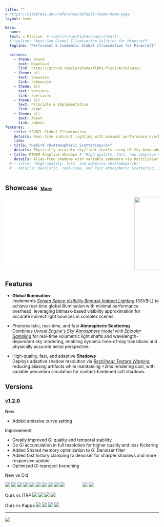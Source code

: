 ```yaml
---
title: ""
# https://vitepress.dev/reference/default-theme-home-page
layout: home

hero:
  name: 
  text: α Piscium  # <small><sup>Alpha</sup></small>
  # tagline: "Next-Gen Global Illumination Solution for Minecraft"
  tagline: "Performant & Cinematic Global Illumination for Minecraft"
  
  actions:
    - theme: brand
      text: Download
      link: https://github.com/Luna5ama/Alpha-Piscium/releases
    - theme: alt
      text: Showcase
      link: /showcase
    - theme: alt
      text: Versions
      link: /versions
    - theme: alt
      text: Principle & Implementation
      link: /impl
    - theme: alt
      text: About
      link: /about
features:
  - title: SSVBIL Global Illumination
    details: Real-time indirect lighting with minimal performance overhead, leveraging bitmask-based visibility approximation for accurate indirect light bounces in complex scenes.
    link: 
  - title: "Hybird <b>Atmospheric Scattering</b>"
    details: Physically accurate sky/light shafts using UE Sky Atmosphere and Epipolar Sampling.
  - title: RTWSM Adaptive Shadows # "High-quality, fast, and adaptive <b>Shadows</b>"
    details: Alias-free shadows with variable penumbra via Rectilinear Texture Warping.
  # - title: "High-quality, fast, and adaptive <b>Shadows</b>"
  #   details: Realistic, real-time, and fast Atmospheric Scattering. Including sky and light shafts
---
```


<!-- <br>
**Alpha Piscium: A Cutting-Edge Real-Time Rendering Engine for Photorealistic Global Illumination and Dynamic Atmospheric Effects**  
Alpha Piscium is a high-performance real-time rendering framework integrating state-of-the-art algorithms for physically based global illumination, atmospheric scattering, and adaptive shadow mapping, optimized for cinematic visual fidelity in dynamic environments.   -->

## Showcase &nbsp;<span style='font-size: 70%;'>[More](/showcase/)</span>

<div id="showcase" style="overflow: scroll; overflow-y: hidden;">
  <div style="width: 3000px">
    <iframe width="420" height="240" style="height: 240px; display: inline" src="//player.bilibili.com/player.html?isOutside=true&aid=113936707883228&bvid=BV1eFF1e6E2x&cid=28193129044&p=1" scrolling="no" border="0" frameborder="no" framespacing="0" allowfullscreen="true"></iframe>
    <img style="height: 240px; display: inline" src="/assets/screenshots/v1.2.0/1-new.png">
    <img style="height: 240px; display: inline" src="/assets/screenshots/v1.2.0/7.png">
    <img style="height: 240px; display: inline" src="/assets/screenshots/v1.2.0/3-new.png">
    <img style="height: 240px; display: inline" src="/assets/screenshots/v1.2.0/6-new.png">
    <img style="height: 240px; display: inline" src="/assets/screenshots/v1.2.0/8.png">
  </div>

</div>


## **Features**  

- **Global Ilumination**<br>
Implements [*Screen Space Visibility Bitmask Indirect Lighting*](https://arxiv.org/pdf/2301.11376) (SSVBIL) to achieve real-time global illumination with minimal performance overhead, leveraging bitmask-based visibility approximation for accurate indirect light bounces in complex scenes.  

- Photorealistic, real-time, and fast **Atmospheric Scattering**<br>
Combines [*Unreal Engine's Sky Atmosphere model*](https://sebh.github.io/publications/egsr2020.pdf) with [*Epipolar Sampling*](https://gdcvault.com/play/1018227/Practical-Implementation-of-Light-Scattering) for real-time volumetric light shafts and wavelength-dependent sky rendering, enabling dynamic time-of-day transitions and physically accurate aerial perspective.  

- High-quality, fast, and adaptive **Shadows**<br> 
Deploys adaptive shadow resolution via [*Rectilinear Texture Warping*](https://www.cspaul.com/publications/Rosen.2012.I3D.pydf), reducing aliasing artifacts while maintaining <2ms rendering cost, with variable penumbra simulation for contact-hardened soft shadows.  

<!-- **Technical Distinction**: Unifies academic advancements (SSVBIL, Epipolar Sampling) with production-proven techniques (UE Sky Atmosphere) to balance innovation and practicality, targeting AAA game engines and VFX pipelines. -->


## Versions

### [v1.2.0](https://github.com/Luna5ama/Alpha-Piscium/releases/tag/1.2.0)

New
- Added emissive curve setting

Improvement
- Greatly improved GI quality and temporal stability
- Do GI accumulation in full resolution for higher quality and less flickering
- Added Shared memory optimization to GI Denoiser filter
- Added fast history clamping to denoiser for sharper shadows and more responsive update
- Optimized GI reproject branching

<!-- <CompareImage left-image="/assets/screenshots/v1.2.0/1-new.png" right-image="/assets/screenshots/v1.2.0/1-old.png"/> -->

New vs Old

<img-comparison-slider style="width: calc(50% - 2px);">
  <img slot="first" src="/assets/screenshots/v1.2.0/3-new.png" />
  <img slot="second" src="/assets/screenshots/v1.2.0/3-old.png" />
</img-comparison-slider>

<img-comparison-slider style="width: calc(50% - 2px); float: right">
  <img slot="first" src="/assets/screenshots/v1.2.0/2-new.png" />
  <img slot="second" src="/assets/screenshots/v1.2.0/2-old.png" />
</img-comparison-slider>


<img-comparison-slider>
  <img slot="first" src="/assets/screenshots/v1.2.0/1-new.png" />
  <img slot="second" src="/assets/screenshots/v1.2.0/1-old.png" />
</img-comparison-slider>

<img-comparison-slider>
  <img slot="first" src="/assets/screenshots/v1.2.0/4-new.png" />
  <img slot="second" src="/assets/screenshots/v1.2.0/4-old.png" />
</img-comparison-slider>

<img-comparison-slider>
  <img slot="first" src="/assets/screenshots/v1.2.0/5-new.png" />
  <img slot="second" src="/assets/screenshots/v1.2.0/5-old.png" />
</img-comparison-slider>

<img-comparison-slider>
  <img slot="first" src="/assets/screenshots/v1.2.0/6-new.png" />
  <img slot="second" src="/assets/screenshots/v1.2.0/6-old.png" />
</img-comparison-slider>

Ours vs ITRP
<img-comparison-slider>
  <img slot="first" src="/assets/screenshots/v1.2.0/7.png" />
  <img slot="second" src="/assets/screenshots/v1.2.0/7-itrp.png" />
</img-comparison-slider>
<img-comparison-slider>
  <img slot="first" src="/assets/screenshots/v1.2.0/8.png" />
  <img slot="second" src="/assets/screenshots/v1.2.0/8-itrp.png" />
</img-comparison-slider>

Ours vs Kappa
<img-comparison-slider>
  <img slot="first" src="/assets/screenshots/v1.2.0/7.png" />
  <img slot="second" src="/assets/screenshots/v1.2.0/7-kappa.png" />
</img-comparison-slider>
<img-comparison-slider>
  <img slot="first" src="/assets/screenshots/v1.2.0/8.png" />
  <img slot="second" src="/assets/screenshots/v1.2.0/8-kappa.png" />
</img-comparison-slider>

<!-- ## About

Credits: [Luna](https://github.com/Luna5ama) -->


<!-- ## BibTeX

```
@article{Sun2024SVR,
  title={Sparse Voxels Rasterization: Real-time High-fidelity Radiance Field Rendering},
  author={Cheng Sun and Jaesung Choe and Charles Loop and Wei-Chiu Ma and Yu-Chiang Frank Wang},
  journal={ArXiv},
  year={2024},
  volume={abs/2412.04459},
}
``` -->


---

<!-- <a href='https://clustrmaps.com/site/1c65y'  title='Visit tracker'><img src='//clustrmaps.com/map_v2.png?cl=ffffff&w=a&t=m&d=M9v2qlBP3IOIRzuZhvK8INSQiRo8GrKL6oL_7ydw-GE'/></a> -->

<a href='https://clustrmaps.com/site/1c65y'  title='Visit tracker'><img src='//clustrmaps.com/map_v2.png?cl=ffffff&w=a&t=t&d=M9v2qlBP3IOIRzuZhvK8INSQiRo8GrKL6oL_7ydw-GE'/></a>